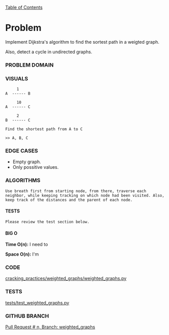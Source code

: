 [Table of Contents](../../README.md)

# Problem

Implement Dijkstra's algorithm to find the sortest path in a weigted graph.

Also, detect a cycle in undirected graphs.

### PROBLEM DOMAIN

### VISUALS

```
     1
A  ------ B

     10
A  ------ C

     2
B  ------ C

Find the shortest path from A to C

>> A, B, C

```

### EDGE CASES

- Empty graph.
- Only possitive values.

### ALGORITHMS

```
Use breath first from starting node, from there, traverse each neighbor, while keeping tracking on which node had been visited. Also, keep track of the distances and the parent of each node.

```

#### TESTS

```
Please review the test section below.
```

#### BIG O

**Time O(n):** I need to

**Space O(n):** I'm

### CODE

[cracking_practices/weighted_graphs/weighted_graphs.py](weighted_graphs.py)

### TESTS

[tests/test_weighted_graphs.py](../../tests/test_weighted_graphs.py)

### GITHUB BRANCH

[Pull Request # n, Branch: weighted_graphs](https://github.com/ilealm/cracking-practices/pull/X)
